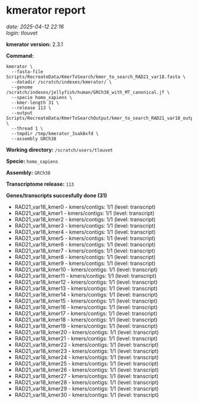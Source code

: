 # kmerator report
*date: 2025-04-12 22:16*  
*login: tlouvet*

**kmerator version:** 2.3.1

**Command:**

```
kmerator \
  --fasta-file Scripts/RecreateData/KmerToSearch/kmer_to_search_RAD21_var18.fasta \
  --datadir /scratch/indexes/kmerator/ \
  --genome /scratch/indexes/jellyfish/human/GRCh38_with_MT_canonical.jf \
  --specie homo_sapiens \
  --kmer-length 31 \
  --release 113 \
  --output Scripts/RecreateData/KmerToSearchOutput/kmer_to_search_RAD21_var18_output \
  --thread 1 \
  --tmpdir /tmp/kmerator_3sak8xfd \
  --assembly GRCh38
```

**Working directory:** `/scratch/users/tlouvet`

**Specie:** `homo_sapiens`

**Assembly:** `GRCh38`

**Transcriptome release:** `113`

**Genes/transcripts succesfully done (31)**

- RAD21_var18_kmer0 - kmers/contigs: 1/1 (level: transcript)
- RAD21_var18_kmer1 - kmers/contigs: 1/1 (level: transcript)
- RAD21_var18_kmer2 - kmers/contigs: 1/1 (level: transcript)
- RAD21_var18_kmer3 - kmers/contigs: 1/1 (level: transcript)
- RAD21_var18_kmer4 - kmers/contigs: 1/1 (level: transcript)
- RAD21_var18_kmer5 - kmers/contigs: 1/1 (level: transcript)
- RAD21_var18_kmer6 - kmers/contigs: 1/1 (level: transcript)
- RAD21_var18_kmer7 - kmers/contigs: 1/1 (level: transcript)
- RAD21_var18_kmer8 - kmers/contigs: 1/1 (level: transcript)
- RAD21_var18_kmer9 - kmers/contigs: 1/1 (level: transcript)
- RAD21_var18_kmer10 - kmers/contigs: 1/1 (level: transcript)
- RAD21_var18_kmer11 - kmers/contigs: 1/1 (level: transcript)
- RAD21_var18_kmer12 - kmers/contigs: 1/1 (level: transcript)
- RAD21_var18_kmer13 - kmers/contigs: 1/1 (level: transcript)
- RAD21_var18_kmer14 - kmers/contigs: 1/1 (level: transcript)
- RAD21_var18_kmer15 - kmers/contigs: 1/1 (level: transcript)
- RAD21_var18_kmer16 - kmers/contigs: 1/1 (level: transcript)
- RAD21_var18_kmer17 - kmers/contigs: 1/1 (level: transcript)
- RAD21_var18_kmer18 - kmers/contigs: 1/1 (level: transcript)
- RAD21_var18_kmer19 - kmers/contigs: 1/1 (level: transcript)
- RAD21_var18_kmer20 - kmers/contigs: 1/1 (level: transcript)
- RAD21_var18_kmer21 - kmers/contigs: 1/1 (level: transcript)
- RAD21_var18_kmer22 - kmers/contigs: 1/1 (level: transcript)
- RAD21_var18_kmer23 - kmers/contigs: 1/1 (level: transcript)
- RAD21_var18_kmer24 - kmers/contigs: 1/1 (level: transcript)
- RAD21_var18_kmer25 - kmers/contigs: 1/1 (level: transcript)
- RAD21_var18_kmer26 - kmers/contigs: 1/1 (level: transcript)
- RAD21_var18_kmer27 - kmers/contigs: 1/1 (level: transcript)
- RAD21_var18_kmer28 - kmers/contigs: 1/1 (level: transcript)
- RAD21_var18_kmer29 - kmers/contigs: 1/1 (level: transcript)
- RAD21_var18_kmer30 - kmers/contigs: 1/1 (level: transcript)
